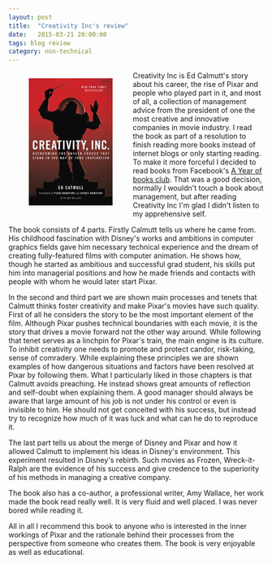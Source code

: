 ```yaml
---
layout: post
title:  "Creativity Inc's review"
date:   2015-03-21 20:00:00
tags: blog review
category: non-technical
---
```

<figure style="float: left">
<img src="/images/2015/03/creativity.jpg" alt="Creativity Inc" />
</figure>

Creativity Inc is Ed Calmutt's story about his career, the rise of Pixar and
people who played part in it, and most of all, a collection of management advice
from the president of one the most creative and innovative companies in movie
industry. I read the book as part of a resolution to finish reading more books
instead of internet blogs or only starting reading. To make it more forceful I
decided to read books from Facebook's [A Year of books club][bookclub]. That was
a good decision, normally I wouldn't touch a book about management, but after
reading Creativity Inc I'm glad I didn't listen to my apprehensive self.

The book consists of 4 parts. Firstly Calmutt tells us where he came from. His
childhood fascination with Disney's works and ambitions in computer graphics
fields gave him necessary technical experience and the dream of creating
fully-featured films with computer animation. He shows how, though he started as
ambitious and successful grad student, his skills put him into managerial
positions and how he made friends and contacts with people with whom he would
later start Pixar.

In the second and third part we are shown main processes and tenets that
Calmutt thinks foster creativity and make Pixar's movies have such quality.
First of all he considers the story to be the most important element of the
film. Although Pixar pushes technical boundaries with each movie, it is the
story that drives a movie forward not the other way around. While following that
tenet serves as a linchpin for Pixar's train, the main engine is its culture. To
inhibit creativity one needs to promote and protect candor, risk-taking, sense
of comradery. While explaining these principles we are shown examples of how
dangerous situations and factors have been resolved at Pixar by following them.
What I particularly liked in those chapters is that Calmutt avoids preaching. He
instead shows great amounts of reflection and self-doubt when explaining them. A
good manager should always be aware that large amount of his job is not under
his control or even is invisible to him. He should not get conceited with his
success, but instead try to recognize how much of it was luck and what can he do
to reproduce it.

The last part tells us about the merge of Disney and Pixar and how it allowed
Calmutt to implement his ideas in Disney's environment. This experiment resulted
in Disney's rebirth. Such movies as Frozen, Wreck-it-Ralph are the evidence of
his success and give credence to the superiority of his methods in managing a
creative company.

The book also has a co-author, a professional writer, Amy Wallace, her work
made the book read really well. It is very fluid and well placed. I was never
bored while reading it.

All in all I recommend this book to anyone who is interested in the inner
workings of Pixar and the rationale behind their processes from the perspective
from someone who creates them. The book is very enjoyable as well as
educational.

[bookclub]: https://www.facebook.com/ayearofbooks?fref=nf
